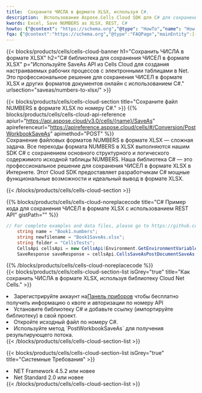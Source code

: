 ```yaml
---
title:  Сохраните ЧИСЛА в формате XLSX, используя C#.
description:  Использование Aspose.Cells Cloud SDK для C# для сохранения файла формата NUMBERS в формате XLSX.
kwords: Excel, Save NUMBERS as XLSX, REST, C#
howto: {"@context": "https://schema.org","@type": "HowTo","name": "How to save NUMBERS as XLSX using the Cells Cloud Net library.","description": "How to save NUMBERS as XLSX using the Cells Cloud Net library.","image": {"@type": "ImageObject"},"url": "/net/saveas/numbers-to-xlsx/","step": [{ "@type": "HowToStep","name": "How to save NUMBERS as XLSX using the Cells Cloud Net library. step 1", "image": {"@type": "ImageObject",},"url": "/net/saveas/numbers-to-xlsx/","text": "Register an account at <a href='https://dashboard.aspose.cloud/'>Dashboard</a> to get free API quota & authorization details",},{ "@type": "HowToStep","name": "How to save NUMBERS as XLSX using the Cells Cloud Net library. step 1", "image": {"@type": "ImageObject",},"url": "/net/saveas/numbers-to-xlsx/","text": "Install C# library and add the reference (import the library) to your project.",},{ "@type": "HowToStep","name": "How to save NUMBERS as XLSX using the Cells Cloud Net library. step 1", "image": {"@type": "ImageObject",},"url": "/net/saveas/numbers-to-xlsx/","text": "Open the source file in C#",},{ "@type": "HowToStep","name": "How to save NUMBERS as XLSX using the Cells Cloud Net library. step 1", "image": {"@type": "ImageObject",},"url": "/net/saveas/numbers-to-xlsx/","text": "Use the `PostWorkbookSaveAs` method to retrieve the resulting stream.",}, ],"supply": {"@type": "HowToSupply","name": "document"},"tool": [{"@type": "HowToTool","name": "Visual Studio, Visual Studio Code, Rider"},{"@type": "HowToTool","name": "Aspose Cells"}],"totalTime": "PT6M"}
fqa: {"@context":"https://schema.org","@type":"FAQPage","mainEntity":[{"@type":"Question","name":"Why save file as other formats file in C# using REST API?","acceptedAnswer":{"@type":"Answer","text":"Documents are encoded in many ways, and some files may be incompatible with the software you use. To open and read such files, just save them as appropriate file formats.<br/><ol><li>Install .NET SDK and add the reference (import the library) to your project.</li><li>Open the source file in C# using REST API.</li><li>Call the PostWorkbookSaveAsRequest() method, passing an output filename with required extension.</li><li>Get the result of save as a separate file.</li></ol>"}},{"@type":"Question","name":"What file formats can I save as with your C# library?","acceptedAnswer":{"@type":"Answer","text":"We support a variety of file formats for conversion using .NET library, including XLSX, Excel, xls , PDF, CSV, HTML, Markdown, XML, PNG, JPG, TIFF, Json, TXT and many more."}},{"@type":"Question","name":"What is the maximum allowed file size for conversion using this .NET library?","acceptedAnswer":{"@type":"Answer","text":"There are no file size limits for format conversions using .NET library."}}]}
---
```

{{< blocks/products/cells/cells-cloud-banner h1="Сохранить ЧИСЛА в формате XLSX" h2="C# библиотека для сохранения ЧИСЕЛ в формате XLSX" p="Используйте SaveAs API из Cells Cloud для создания настраиваемых рабочих процессов с электронными таблицами в Net. Это профессиональное решение для сохранения ЧИСЕЛ в формате XLSX и других форматов документов онлайн с использованием C#." urlsection="saveas/numbers-to-xlsx/" >}}

{{< blocks/products/cells/cells-cloud-section title="Сохраните файл NUMBERS в формате XLSX по номеру C#." >}}
{{% blocks/products/cells/cells-cloud-api-reference apiurl="https://api.aspose.cloud/v3.0/cells/{name}/SaveAs" apireferenceurl="https://apireference.aspose.cloud/cells/#/Conversion/PostWorkbookSaveAs" apimethod="POST" %}}
<br/>
Сохранение файловых форматов NUMBERS в формате XLSX — сложная задача. Все переходы формата NUMBERS в XLSX выполняются нашим SDK C# с сохранением основного структурного и логического содержимого исходной таблицы NUMBERS. Наша библиотека C# — это профессиональное решение для сохранения ЧИСЕЛ в формате XLSX в Интернете. Этот Cloud SDK предоставляет разработчикам C# мощные функциональные возможности и идеальный вывод в формате XLSX.

{{< /blocks/products/cells/cells-cloud-section >}}

{{% blocks/products/cells/cells-cloud-noreplacecode title="C# Пример кода для сохранения ЧИСЕЛ в формате XLSX с использованием REST API" gistPath="" %}}
  
```cs
// For complete examples and data files, please go to https://github.com/aspose-cells-cloud/aspose-cells-cloud-dotnet/
    string name = "Book1.numbers";
    string newfilename = "Book1SaveAs.xlsx";
    string folder = "CellsTests";
    CellsApi cellsApi = new CellsApi(Environment.GetEnvironmentVariable("ProductClientId"), Environment.GetEnvironmentVariable("ProductClientSecret"));
    SaveResponse saveResponse = cellsApi.CellsSaveAsPostDocumentSaveAs(name, null, newfilename, null,null,folder);
```
  
{{% /blocks/products/cells/cells-cloud-noreplacecode %}}
<br/>
{{< blocks/products/cells/cells-cloud-section-list isGrey="true" title="Как сохранить ЧИСЛА в формате XLSX, используя библиотеку Cloud Net Cells." >}}
<li> Зарегистрируйте аккаунт на<a href="https://dashboard.aspose.cloud/">Панель приборов</a> чтобы бесплатно получить информацию о квоте и авторизации по номеру API</li>
<li>Установите библиотеку C# и добавьте ссылку (импортируйте библиотеку) в свой проект.</li>
<li>Откройте исходный файл по номеру C#.</li>
<li>Используйте метод `PostWorkbookSaveAs` для получения результирующего потока.</li>
{{< /blocks/products/cells/cells-cloud-section-list >}}

{{< blocks/products/cells/cells-cloud-section-list isGrey="true" title="Системные Требования" >}}
<li>NET Framework 4.5.2 или новее</li>
<li>Net Standard 2.0 или новее</li>
{{< /blocks/products/cells/cells-cloud-section-list >}}
